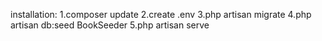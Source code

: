installation:
1.composer update
2.create .env
3.php artisan migrate
4.php artisan db:seed BookSeeder
5.php artisan serve
